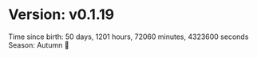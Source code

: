 # Version: v0.1.19
Time since birth: 50 days, 1201 hours, 72060 minutes, 4323600 seconds
Season: Autumn 🍁
